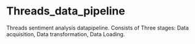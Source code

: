 # Threads_data_pipeline
Threads sentiment analysis datapipeline. Consists of Three stages: Data acquisition, Data transformation, Data Loading. 
